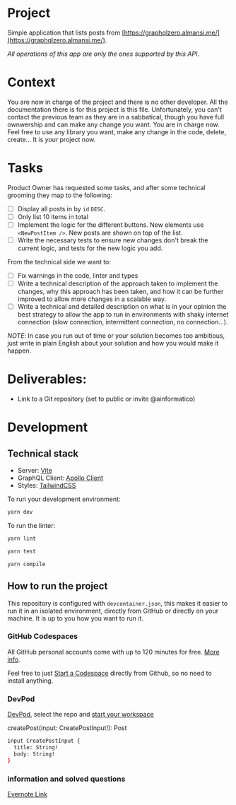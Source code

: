 # Project

Simple application that lists posts from [https://graphqlzero.almansi.me/](https://graphqlzero.almansi.me/).

_All operations of this app are only the ones supported by this API_.

# Context

You are now in charge of the project and there is no other developer. All the documentation there is for this project is this file.
Unfortunately, you can't contact the previous team as they are in a sabbatical, though you have full ownwership and can make any change you want. You are in charge now.
Feel free to use any library you want, make any change in the code, delete, create... It is _your_ project now.

# Tasks

Product Owner has requested some tasks, and after some technical grooming they map to the following:

- [ ] Display all posts in by `id` `DESC`.
- [ ] Only list 10 items in total
- [ ] Implement the logic for the different buttons. New elements use `<NewPostItem />`. New posts are shown on top of the list.
- [ ] Write the necessary tests to ensure new changes don't break the current logic, and tests for the new logic you add.

From the technical side we want to:

- [ ] Fix warnings in the code, linter and types
- [ ] Write a technical description of the approach taken to implement the changes, why this approach has been taken, and how it can be further improved to allow more changes in a scalable way.
- [ ] Write a technical and detailed description on what is in your opinion the best strategy to allow the app to run in environments with shaky internet connection (slow connection, intermittent connection, no connection...).

_NOTE_: In case you run out of time or your solution becomes too ambitious, just write in plain English about your solution and how you would make it happen.

# Deliverables:

- Link to a Git repository (set to public or invite @ainformatico)

# Development

## Technical stack

- Server: [Vite](https://vitejs.dev/)
- GraphQL Client: [Apollo Client](https://www.apollographql.com/docs/react/)
- Styles: [TailwindCSS](https://tailwindcss.com/docs/installation)

To run your development environment:

```bash
yarn dev
```

To run the linter:

```bash
yarn lint
```

```bash
yarn test
```

```bash
yarn compile
```

## How to run the project

This repository is configured with `devcontainer.json`, this makes it easier to run it in an isolated environment, directly from GitHub or directly on your machine.
It is up to you how you want to run it.

### GitHub Codespaces

All GitHub personal accounts come with up to 120 minutes for free. [More info](https://docs.github.com/en/billing/managing-billing-for-github-codespaces/about-billing-for-github-codespaces#monthly-included-storage-and-core-hours-for-personal-accounts).

Feel free to just [Start a Codespace](https://docs.github.com/en/codespaces/getting-started/quickstart) directly from Github, so no need to install anything.

### DevPod

[DevPod](https://devpod.sh/), select the repo and [start your workspace](https://devpod.sh/docs/getting-started/quickstart-vscode)

createPost(input: CreatePostInput!): Post

```sh
input CreatePostInput {
  title: String!
  body: String!
}
```

### information and solved questions

[Evernote Link](https://www.evernote.com/shard/s365/client/snv?isnewsnv=true&noteGuid=b46c9b02-f09d-2f44-1e60-41d4afe10a91&noteKey=EcJOqqUHtFVM80ilqt0164Ktym8M4eqRprco_vwSYVc7xzBuXQgw5yUnPA&sn=https%3A%2F%2Fwww.evernote.com%2Fshard%2Fs365%2Fsh%2Fb46c9b02-f09d-2f44-1e60-41d4afe10a91%2FEcJOqqUHtFVM80ilqt0164Ktym8M4eqRprco_vwSYVc7xzBuXQgw5yUnPA&title=coderslink%2Btest)
